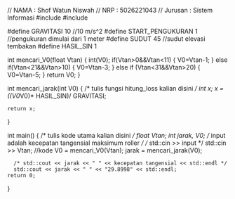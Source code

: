 // NAMA		: Shof Watun Niswah
// NRP		: 5026221043
// Jurusan	: Sistem Informasi
#include <iostream>
#include <cmath>

#define GRAVITASI 10 //10 m/s^2
#define START_PENGUKURAN 1 //pengukuran dimulai dari 1 meter
#define SUDUT 45 //sudut elevasi tembakan
#define HASIL_SIN 1

int mencari_V0(float Vtan)
{
    int(V0);
    if(Vtan>0&&Vtan<11)
    {
        V0=Vtan-1;
    } else if(Vtan<21&&Vtan>10)
    {
        V0=Vtan-3;
    } else if (Vtan<31&&Vtan>20)
    {
        V0=Vtan-5;
    }
      return V0;
}

int mencari_jarak(int V0)
{
    /* tulis fungsi hitung_loss kalian disini */
    int x;
    x = ((V0*V0)* HASIL_SIN)/ GRAVITASI;

    return x;
}

int main() {
    /* tulis kode utama kalian disini */
    float Vtan;
    int jarak, V0;
      /* input adalah kecepatan tangensial maksimum roller */
      /* std::cin >> input */
      std::cin >> Vtan;
      //kode
    V0 = mencari_V0(Vtan);
    jarak = mencari_jarak(V0);

      /* std::cout << jarak << " " << kecepatan tangensial << std::endl */
      std::cout << jarak << " " << "29.8998" << std::endl;
    return 0;
}
